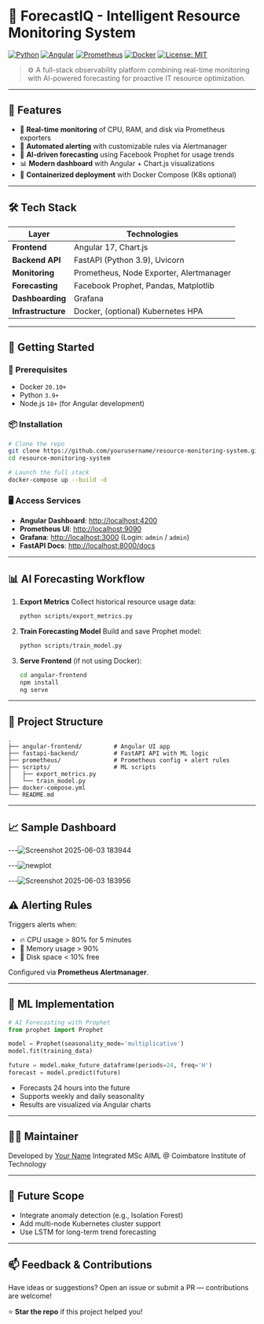 
# 🧠 ForecastIQ - Intelligent Resource Monitoring System

[![Python](https://img.shields.io/badge/Python-3.9+-blue.svg)](https://www.python.org/)
[![Angular](https://img.shields.io/badge/Angular-17-red.svg)](https://angular.io/)
[![Prometheus](https://img.shields.io/badge/Prometheus-2.47-orange.svg)](https://prometheus.io/)
[![Docker](https://img.shields.io/badge/Docker-20.10+-blue)](https://www.docker.com/)
[![License: MIT](https://img.shields.io/badge/License-MIT-yellow.svg)](LICENSE)

> ⚙️ A full-stack observability platform combining real-time monitoring with AI-powered forecasting for proactive IT resource optimization.

---

## 🌟 Features

- 🔄 **Real-time monitoring** of CPU, RAM, and disk via Prometheus exporters  
- 🚨 **Automated alerting** with customizable rules via Alertmanager  
- 🤖 **AI-driven forecasting** using Facebook Prophet for usage trends  
- 📊 **Modern dashboard** with Angular + Chart.js visualizations  
- 🐳 **Containerized deployment** with Docker Compose (K8s optional)

---

## 🛠️ Tech Stack

| Layer             | Technologies                              |
|------------------|-------------------------------------------|
| **Frontend**      | Angular 17, Chart.js                      |
| **Backend API**   | FastAPI (Python 3.9), Uvicorn             |
| **Monitoring**    | Prometheus, Node Exporter, Alertmanager  |
| **Forecasting**   | Facebook Prophet, Pandas, Matplotlib      |
| **Dashboarding**  | Grafana                                   |
| **Infrastructure**| Docker, (optional) Kubernetes HPA         |

---

## 🚀 Getting Started

### 🔧 Prerequisites

- Docker `20.10+`
- Python `3.9+`
- Node.js `18+` (for Angular development)

### 📦 Installation

```bash
# Clone the repo
git clone https://github.com/yourusername/resource-monitoring-system.git
cd resource-monitoring-system

# Launch the full stack
docker-compose up --build -d
````

### 🖥️ Access Services

* **Angular Dashboard**: [http://localhost:4200](http://localhost:4200)
* **Prometheus UI**: [http://localhost:9090](http://localhost:9090)
* **Grafana**: [http://localhost:3000](http://localhost:3000) (Login: `admin` / `admin`)
* **FastAPI Docs**: [http://localhost:8000/docs](http://localhost:8000/docs)

---

## 📊 AI Forecasting Workflow

1. **Export Metrics**
   Collect historical resource usage data:

   ```bash
   python scripts/export_metrics.py
   ```

2. **Train Forecasting Model**
   Build and save Prophet model:

   ```bash
   python scripts/train_model.py
   ```

3. **Serve Frontend** (if not using Docker):

   ```bash
   cd angular-frontend
   npm install
   ng serve
   ```

---

## 📁 Project Structure

```
.
├── angular-frontend/         # Angular UI app
├── fastapi-backend/          # FastAPI API with ML logic
├── prometheus/               # Prometheus config + alert rules
├── scripts/                  # ML scripts
│   ├── export_metrics.py
│   └── train_model.py
├── docker-compose.yml
└── README.md
```

---

## 📈 Sample Dashboard

---![Screenshot 2025-06-03 183944](https://github.com/user-attachments/assets/a1af0d79-e3c0-4ecf-972a-bfb4bd45d351)

---![newplot](https://github.com/user-attachments/assets/ca98245c-e78f-49db-aa92-f56c269abae8)

---![Screenshot 2025-06-03 183956](https://github.com/user-attachments/assets/5eb315b5-523f-484e-85d6-6fbc80b03cbe)

## ⚠️ Alerting Rules

Triggers alerts when:

* 🔥 CPU usage > 80% for 5 minutes
* 🧠 Memory usage > 90%
* 💾 Disk space < 10% free

Configured via **Prometheus Alertmanager**.

---

## 🤖 ML Implementation

```python
# AI Forecasting with Prophet
from prophet import Prophet

model = Prophet(seasonality_mode='multiplicative')
model.fit(training_data)

future = model.make_future_dataframe(periods=24, freq='H')
forecast = model.predict(future)
```

* Forecasts 24 hours into the future
* Supports weekly and daily seasonality
* Results are visualized via Angular charts


---

## 🙋‍♂️ Maintainer

Developed by [Your Name](https://github.com/S-U-R-Y-A-1)
Integrated MSc AIML @ Coimbatore Institute of Technology

---

## 🔮 Future Scope

* Integrate anomaly detection (e.g., Isolation Forest)
* Add multi-node Kubernetes cluster support
* Use LSTM for long-term trend forecasting

---

## 📫 Feedback & Contributions

Have ideas or suggestions?
Open an issue or submit a PR — contributions are welcome!

⭐ **Star the repo** if this project helped you!

```


```
